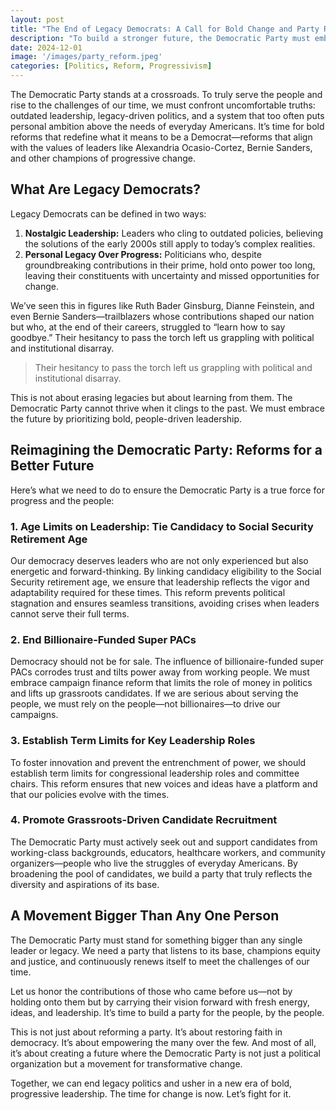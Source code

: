 ```yaml
---
layout: post
title: "The End of Legacy Democrats: A Call for Bold Change and Party Reform"
description: "To build a stronger future, the Democratic Party must embrace bold reforms, end legacy-driven politics, and prioritize people-powered leadership."
date: 2024-12-01
image: '/images/party_reform.jpeg'
categories: [Politics, Reform, Progressivism]
---
```


The Democratic Party stands at a crossroads. To truly serve the people and rise to the challenges of our time, we must confront uncomfortable truths: outdated leadership, legacy-driven politics, and a system that too often puts personal ambition above the needs of everyday Americans. It’s time for bold reforms that redefine what it means to be a Democrat—reforms that align with the values of leaders like Alexandria Ocasio-Cortez, Bernie Sanders, and other champions of progressive change.  

## What Are Legacy Democrats?  

Legacy Democrats can be defined in two ways:  

1. **Nostalgic Leadership:** Leaders who cling to outdated policies, believing the solutions of the early 2000s still apply to today’s complex realities.  
2. **Personal Legacy Over Progress:** Politicians who, despite groundbreaking contributions in their prime, hold onto power too long, leaving their constituents with uncertainty and missed opportunities for change.  

We’ve seen this in figures like Ruth Bader Ginsburg, Dianne Feinstein, and even Bernie Sanders—trailblazers whose contributions shaped our nation but who, at the end of their careers, struggled to “learn how to say goodbye.” Their hesitancy to pass the torch left us grappling with political and institutional disarray.  

>Their hesitancy to pass the torch left us grappling with political and institutional disarray. 

This is not about erasing legacies but about learning from them. The Democratic Party cannot thrive when it clings to the past. We must embrace the future by prioritizing bold, people-driven leadership.  

## Reimagining the Democratic Party: Reforms for a Better Future  

Here’s what we need to do to ensure the Democratic Party is a true force for progress and the people:  

### 1. Age Limits on Leadership: Tie Candidacy to Social Security Retirement Age  

Our democracy deserves leaders who are not only experienced but also energetic and forward-thinking. By linking candidacy eligibility to the Social Security retirement age, we ensure that leadership reflects the vigor and adaptability required for these times. This reform prevents political stagnation and ensures seamless transitions, avoiding crises when leaders cannot serve their full terms.  

### 2. End Billionaire-Funded Super PACs  

Democracy should not be for sale. The influence of billionaire-funded super PACs corrodes trust and tilts power away from working people. We must embrace campaign finance reform that limits the role of money in politics and lifts up grassroots candidates. If we are serious about serving the people, we must rely on the people—not billionaires—to drive our campaigns.  

### 3. Establish Term Limits for Key Leadership Roles  

To foster innovation and prevent the entrenchment of power, we should establish term limits for congressional leadership roles and committee chairs. This reform ensures that new voices and ideas have a platform and that our policies evolve with the times.  

### 4. Promote Grassroots-Driven Candidate Recruitment  

The Democratic Party must actively seek out and support candidates from working-class backgrounds, educators, healthcare workers, and community organizers—people who live the struggles of everyday Americans. By broadening the pool of candidates, we build a party that truly reflects the diversity and aspirations of its base.  

## A Movement Bigger Than Any One Person  

The Democratic Party must stand for something bigger than any single leader or legacy. We need a party that listens to its base, champions equity and justice, and continuously renews itself to meet the challenges of our time.  

Let us honor the contributions of those who came before us—not by holding onto them but by carrying their vision forward with fresh energy, ideas, and leadership. It’s time to build a party for the people, by the people.  

This is not just about reforming a party. It’s about restoring faith in democracy. It’s about empowering the many over the few. And most of all, it’s about creating a future where the Democratic Party is not just a political organization but a movement for transformative change.  

Together, we can end legacy politics and usher in a new era of bold, progressive leadership. The time for change is now. Let’s fight for it.  
